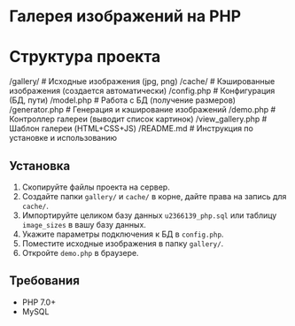 
# Галерея изображений на PHP

# Структура проекта

/gallery/           # Исходные изображения (jpg, png)
/cache/             # Кэшированные изображения (создается автоматически)
/config.php         # Конфигурация (БД, пути)
/model.php          # Работа с БД (получение размеров)
/generator.php      # Генерация и кэширование изображений
/demo.php           # Контроллер галереи (выводит список картинок)
/view_gallery.php   # Шаблон галереи (HTML+CSS+JS)
/README.md          # Инструкция по установке и использованию

## Установка

1. Скопируйте файлы проекта на сервер.
2. Создайте папки `gallery/` и `cache/` в корне, дайте права на запись для `cache/`.
3. Импортируйте целиком базу данных `u2366139_php.sql` или таблицу `image_sizes` в вашу базу данных.
4. Укажите параметры подключения к БД в `config.php`.
5. Поместите исходные изображения в папку `gallery/`.
6. Откройте `demo.php` в браузере.

## Требования

- PHP 7.0+
- MySQL